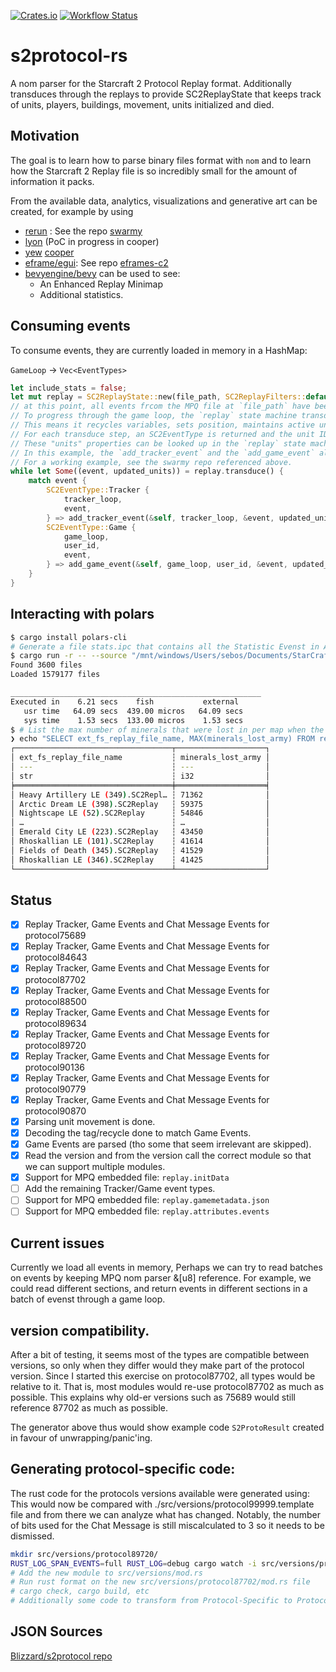 [![Crates.io](https://img.shields.io/crates/v/s2protocol.svg)](https://crates.io/crates/s2protocol)
[![Workflow Status](https://github.com/sebosp/s2protocol-rs/workflows/Rust/badge.svg)](https://github.com/sebosp/s2protocol-rs/actions?query=workflow%3A%22Rust%22)

# s2protocol-rs

A nom parser for the Starcraft 2 Protocol Replay format.
Additionally transduces through the replays to provide SC2ReplayState that keeps track of units, players, buildings, movement, units initialized and died.

## Motivation
The goal is to learn how to parse binary files format with `nom` and to learn
how the Starcraft 2 Replay file is so incredibly small for the amount of
information it packs.

From the available data, analytics, visualizations and generative art can be created, for example
by using 
- [rerun](https://github.com/rerun-io/rerun) : See the repo [swarmy](https://github.com/sebosp/swarmy)
- [lyon](https://github.com/nical/lyon) (PoC in progress in cooper)
- [yew](https://github.com/yewstack/yew) [cooper](https://github.com/sebosp/cooper)
- [eframe/egui](https://github.com/emilk/egui): See repo [eframes-c2](https://github.com/sebosp/eframe-sc2)
- [bevyengine/bevy](https://github.com/bevyengine/bevy) can be used to see:
  - An Enhanced Replay Minimap
  - Additional statistics.

## Consuming events

To consume events, they are currently loaded in memory in a HashMap:

`GameLoop` -> `Vec<EventTypes>`

```rust
let include_stats = false;
let mut replay = SC2ReplayState::new(file_path, SC2ReplayFilters::default(), include_stats).unwrap();
// at this point, all events frcom the MPQ file at `file_path` have been loaded to memory.
// To progress through the game loop, the `replay` state machine transduces from one gameloop to the next one.
// This means it recycles variables, sets position, maintains active units, etc.
// For each transduce step, an SC2EventType is returned and the unit IDs that have been changed.
// These "units" properties can be looked up in the `replay` state machine further.
// In this example, the `add_tracker_event` and the `add_game_event` also are sent a reference to the SC2ReplayState
// For a working example, see the swarmy repo referenced above.
while let Some((event, updated_units)) = replay.transduce() {
    match event {
        SC2EventType::Tracker {
            tracker_loop,
            event,
        } => add_tracker_event(&self, tracker_loop, &event, updated_units)?, // Some code accessing the Tracker Events
        SC2EventType::Game {
            game_loop,
            user_id,
            event,
        } => add_game_event(&self, game_loop, user_id, &event, updated_units)?,
    }
}
```

## Interacting with polars
```bash
$ cargo install polars-cli
# Generate a file stats.ipc that contains all the Statistic Evenst in Arrow IPC format, This is running in parallel mode, but for 3600 files needs 1.5 GBs RAM
$ cargo run -r -- --source "/mnt/windows/Users/sebos/Documents/StarCraft II/Accounts/51504154/2-S2-1-8459957/Replays/Multiplayer/" --output stats.ipc write-arrow-ipc stats
Found 3600 files
Loaded 1579177 files

________________________________________________________
Executed in    6.21 secs    fish           external
   usr time   64.09 secs  439.00 micros   64.09 secs
   sys time    1.53 secs  133.00 micros    1.53 secs
$ # List the max number of minerals that were lost in per map when the army was killed.
❯ echo "SELECT ext_fs_replay_file_name, MAX(minerals_lost_army) FROM read_ipc('/home/seb/git/s2protocol-rs/stats.ipc') GROUP BY ext_fs_replay_file_name ORDER BY minerals_lost_army DESC;"|polars
┌───────────────────────────────────┬────────────────────┐
│ ext_fs_replay_file_name           ┆ minerals_lost_army │
│ ---                               ┆ ---                │
│ str                               ┆ i32                │
╞═══════════════════════════════════╪════════════════════╡
│ Heavy Artillery LE (349).SC2Repl… ┆ 71362              │
│ Arctic Dream LE (398).SC2Replay   ┆ 59375              │
│ Nightscape LE (52).SC2Replay      ┆ 54846              │
│ …                                 ┆ …                  │
│ Emerald City LE (223).SC2Replay   ┆ 43450              │
│ Rhoskallian LE (101).SC2Replay    ┆ 41614              │
│ Fields of Death (345).SC2Replay   ┆ 41529              │
│ Rhoskallian LE (346).SC2Replay    ┆ 41425              │
└───────────────────────────────────┴────────────────────┘
```


## Status

- [x] Replay Tracker, Game Events and Chat Message Events for protocol75689
- [x] Replay Tracker, Game Events and Chat Message Events for protocol84643
- [x] Replay Tracker, Game Events and Chat Message Events for protocol87702
- [x] Replay Tracker, Game Events and Chat Message Events for protocol88500
- [x] Replay Tracker, Game Events and Chat Message Events for protocol89634
- [x] Replay Tracker, Game Events and Chat Message Events for protocol89720
- [x] Replay Tracker, Game Events and Chat Message Events for protocol90136
- [x] Replay Tracker, Game Events and Chat Message Events for protocol90779
- [x] Replay Tracker, Game Events and Chat Message Events for protocol90870
- [x] Parsing unit movement is done.
- [x] Decoding the tag/recycle done to match Game Events.
- [x] Game Events are parsed (tho some that seem irrelevant are skipped).
- [x] Read the version and from the version call the correct module so that we can support multiple modules.
- [x] Support for MPQ embedded file: `replay.initData`
- [ ] Add the remaining Tracker/Game event types.
- [ ] Support for MPQ embedded file: `replay.gamemetadata.json`
- [ ] Support for MPQ embedded file: `replay.attributes.events`

## Current issues

Currently we load all events in memory, Perhaps we can try to read batches on events by keeping MPQ nom parser &[u8] reference.
For example, we could read different sections, and return events in different sections in a batch of evenst through a game loop.

## version compatibility.

After a bit of testing, it seems most of the types are compatible between versions, so only when they differ would they make part of the protocol version.
Since I started this exercise on protocol87702, all types would be relative to it. That is, most modules would re-use protocol87702 as much as possible.
This explains why old-er versions such as 75689 would still reference 87702 as much as possible.

The generator above thus would show example code `S2ProtoResult` created in favour of unwrapping/panic'ing.

## Generating protocol-specific code:

The rust code for the protocols versions available were generated using:
This would now be compared with ./src/versions/protocol99999.template file and from there we can analyze what has changed.
Notably, the number of bits used for the Chat Message is still miscalculated to 3 so it needs to be dismissed.

```bash
mkdir src/versions/protocol89720/
RUST_LOG_SPAN_EVENTS=full RUST_LOG=debug cargo watch -i src/versions/protocol89720/mod.rs -x 'run -- --source ../s2protocol/json/protocol89720.json generate --output src/versions/protocol89720/mod.rs'
# Add the new module to src/versions/mod.rs
# Run rust format on the new src/versions/protocol87702/mod.rs file
# cargo check, cargo build, etc
# Additionally some code to transform from Protocol-Specific to Protocol-Agnostic was added, TODO: Add to generator.rs
```

## JSON Sources
[Blizzard/s2protocol repo](https://github.com/Blizzard/s2protocol)

